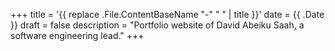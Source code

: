 +++
title = '{{ replace .File.ContentBaseName "-" " " | title }}'
date = {{ .Date }}
draft = false
description = "Portfolio website of David Abeiku Saah, a software engineering lead."
+++
